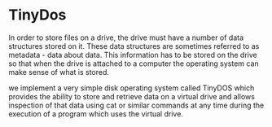 # TinyDos

In order to store files on a drive, the drive must have a number of data structures stored on it. These data
structures are sometimes referred to as metadata - data about data. This information has to be stored on the
drive so that when the drive is attached to a computer the operating system can make sense of what is stored.

we implement a very simple disk operating system called TinyDOS which provides the ability to store and retrieve 
data on a virtual drive and allows inspection of that data using cat or similar commands at any time during the 
execution of a program which uses the virtual drive.
